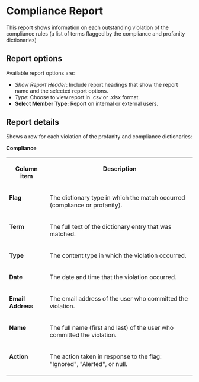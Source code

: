 <!-- loiod0a75990b0f6423982e2ce236f5f6d15 -->

# Compliance Report

This report shows information on each outstanding violation of the compliance rules \(a list of terms flagged by the compliance and profanity dictionaries\)



<a name="loiod0a75990b0f6423982e2ce236f5f6d15__section_amk_43w_ptb"/>

## Report options

Available report options are:

-   *Show Report Header*: Include report headings that show the report name and the selected report options.
-   *Type*: Choose to view report in .csv or .xlsx format.
-   **Select Member Type:** Report on internal or external users.



<a name="loiod0a75990b0f6423982e2ce236f5f6d15__section_cmk_43w_ptb"/>

## Report details

Shows a row for each violation of the profanity and compliance dictionaries:

**Compliance**


<table>
<tr>
<th valign="top">

Column item



</th>
<th valign="top">

Description



</th>
</tr>
<tr>
<td valign="top">

**Flag** 



</td>
<td valign="top">

The dictionary type in which the match occurred \(compliance or profanity\).



</td>
</tr>
<tr>
<td valign="top">

**Term** 



</td>
<td valign="top">

The full text of the dictionary entry that was matched.



</td>
</tr>
<tr>
<td valign="top">

**Type** 



</td>
<td valign="top">

The content type in which the violation occurred.



</td>
</tr>
<tr>
<td valign="top">

**Date** 



</td>
<td valign="top">

The date and time that the violation occurred.



</td>
</tr>
<tr>
<td valign="top">

**Email Address** 



</td>
<td valign="top">

The email address of the user who committed the violation.



</td>
</tr>
<tr>
<td valign="top">

**Name** 



</td>
<td valign="top">

The full name \(first and last\) of the user who committed the violation.



</td>
</tr>
<tr>
<td valign="top">

**Action** 



</td>
<td valign="top">

The action taken in response to the flag: "Ignored", "Alerted", or null.



</td>
</tr>
</table>

